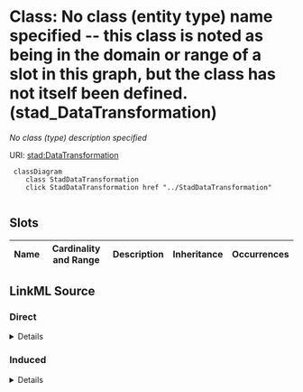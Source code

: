 

# Class: No class (entity type) name specified -- this class is noted as being in the domain or range of a slot in this graph, but the class has not itself been defined. (stad_DataTransformation)


_No class (type) description specified_







URI: [stad:DataTransformation](http://purl.org/spatialai/stad/v2/core/DataTransformation)






```mermaid
 classDiagram
    class StadDataTransformation
    click StadDataTransformation href "../StadDataTransformation"
      
```




<!-- no inheritance hierarchy -->


## Slots

| Name | Cardinality and Range | Description | Inheritance | Occurrences |
| ---  | --- | --- | --- | --- |














## LinkML Source

<!-- TODO: investigate https://stackoverflow.com/questions/37606292/how-to-create-tabbed-code-blocks-in-mkdocs-or-sphinx -->

### Direct

<details>

```yaml
name: stad_DataTransformation
conforms_to: No schema conformance document specified
description: No class (type) description specified
title: No class (entity type) name specified -- this class is noted as being in the
  domain or range of a slot in this graph, but the class has not itself been defined.
from_schema: sawgraph-kg
rank: 1000
class_uri: stad:DataTransformation

```
</details>

### Induced

<details>

```yaml
name: stad_DataTransformation
conforms_to: No schema conformance document specified
description: No class (type) description specified
title: No class (entity type) name specified -- this class is noted as being in the
  domain or range of a slot in this graph, but the class has not itself been defined.
from_schema: sawgraph-kg
rank: 1000
class_uri: stad:DataTransformation

```
</details>